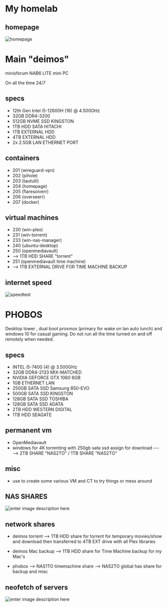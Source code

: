 # My homelab 

## homepage
![homepage](https://i.imgur.com/6jCQPl1.png)


# Main "deimos"

minisforum NAB6 LITE mini PC

On all the time 24/7 

## specs

* 12th Gen Intel i5-12600H (16) @ 4.500GHz
* 32GB DDR4-3200
* 512GB NVME SSD KINGSTON
* 1TB HDD SATA HITACHI
* 1TB EXTERNAL HDD
* 4TB EXTERNAL HDD 
* 2x 2.5GB LAN ETHERNET PORT

## containers
* 201 (wireguard-vpn)
* 202 (pihole)
* 203 (tautulli)
* 204 (homepage)
* 205 (flaresolverr)
* 206 (overseerr)
* 207 (docker)

## virtual machines
* 230 (win-plex)
* 231 (win-torrent)
* 233 (win-nas-manager)
* 240 (ubuntu-desktop)
* 250 (openmediavault)
* --> 1TB HDD SHARE "torrent"
* 251 (openmediavault time machine)
* --> 1TB EXTERNAL DRIVE FOR TIME MACHINE BACKUP 



## internet speed
![speedtest](https://i.imgur.com/GSAFgF2.png)




# PHOBOS

Desktop tower , dual boot proxmox (primary for wake on lan auto lunch) and windows 10 for casual gaming.
Do not run all the time turned on and off remotely when needed.

## specs

* INTEL i5-7400 (4) @ 3.500GHz
* 32GB DDR4-2133 MIX-MATCHED
* NVIDIA GEFORCE GTX 1060 6GB
* 1GB ETHERNET LAN
* 250GB SATA SSD Samsung 850-EVO 
* 500GB SATA SSD KINGSTON 
* 128GB SATA SSD TOSHIBA 
* 128GB SATA SSD ADATA
* 2TB HDD WESTERN DIGITAL
* 1TB HDD SEAGATE

## permanent vm
* OpenMediavault  
* windows for 4K torrenting with 250gb sata ssd assign for download
--- --> 2TB SHARE "NAS2TO" / 1TB SHARE "NAS2TO"

## misc
* use to create some various VM and CT to try things or mess around 



## NAS SHARES
![enter image description here](https://i.imgur.com/yf1YOoi.png)



## network shares
* deimos torrent
--> 1TB HDD share for torrent for temporary movies/show and download then transferred to 4TB EXT drive with all Plex libraries
* deimos Mac backup
--> 1TB HDD share for Time Machine backup for my Mac's 



* phobos
--> NAS1TO timemachine share
--> NAS2TO global has share for backup and misc


## neofetch of servers
![enter image description here](https://i.imgur.com/uj1oDq1.png)

<!--stackedit_data:
eyJoaXN0b3J5IjpbMjE0MzI5NTA5NiwtNTQwMjYyOTQwLDE3Nz
gzNjYyMDEsMjA0MzE0OTA5LC0xODUyNjcxNjgwLC01NTIwODIx
MDksLTIwMjQzOTE2ODksMTk2MjQ0NDkxOCwyNzYwODYzMDMsNz
UwNTU0NTQwXX0=
-->